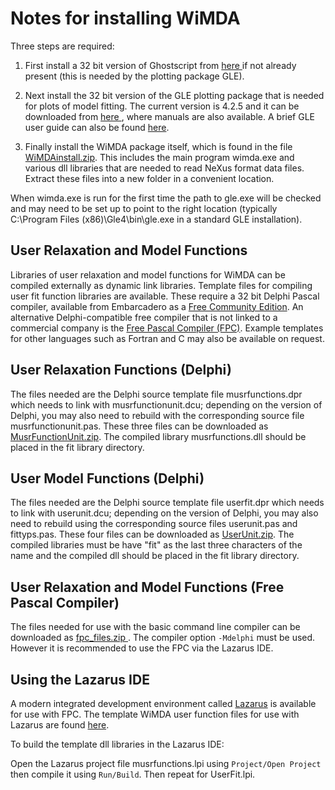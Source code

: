 <h1>Notes for installing WiMDA</h1>

Three steps are required:

1) First install a 32 bit version of Ghostscript from <a href="https://www.ghostscript.com/releases/gsdnld.html" >here </a> if not already present (this is needed by the plotting package GLE). 

2) Next install the 32 bit version of the GLE plotting package that is needed for plots of model fitting. 
The current version is 4.2.5 and it can be downloaded from <a href="https://glx.sourceforge.io/downloads/downloads.html" >here </a>, 
where manuals are also available. 
A brief GLE user guide can also be found <a href="http://users.ox.ac.uk/~sjb/gle/glemanual/" >here</a>.

3) Finally install the WiMDA package itself, which is found in the file <a href=download/currentwimda/WiMDAinstall.zip >WiMDAinstall.zip</a>. 
This includes the main program wimda.exe and various dll libraries that are needed to read NeXus format data files. 
Extract these files into a new folder in a convenient location. 

When wimda.exe is run for the first time the path to gle.exe will be checked and may need to be set up to point to the right location 
(typically C:\Program Files (x86)\Gle4\bin\gle.exe in a standard GLE installation).

<h2>User Relaxation and Model Functions</h2>

Libraries of user relaxation and model functions for WiMDA can be compiled externally as dynamic link libraries. 
Template files for compiling user fit function libraries are available. 
These require a 32 bit Delphi Pascal compiler, available from Embarcadero as a <a href="https://www.embarcadero.com/products/delphi/starter" >Free Community Edition</a>. 
An alternative Delphi-compatible free compiler that is not linked to a commercial company is the <a href="https://www.freepascal.org/">Free Pascal Compiler (FPC)</a>. 
Example templates for other languages such as Fortran and C may also be available on request.

<h2>User Relaxation Functions (Delphi)</h2>

The files needed are the Delphi source template file musrfunctions.dpr which needs to link with musrfunctionunit.dcu; 
depending on the version of Delphi, you may also need to rebuild with the corresponding source file musrfunctionunit.pas. 
These three files can be downloaded as <a href=/download/userfunctions/MusrFunctionUnit.zip >MusrFunctionUnit.zip</a>. 
The compiled library musrfunctions.dll should be placed in the fit library directory.

<h2>User Model Functions (Delphi)</h2>

The files needed are the Delphi source template file userfit.dpr which needs to link with userunit.dcu; 
depending on the version of Delphi, you may also need to rebuild using the corresponding source files userunit.pas and fittyps.pas. 
These four files can be downloaded as <a href=/download/userfunctions/UserUnit.zip >UserUnit.zip</a>. 
The compiled libraries must be have "fit" as the last three characters of the name and the compiled dll should be placed in the fit library directory.

<h2>User Relaxation and Model Functions (Free Pascal Compiler)</h2>

The files needed for use with the basic command line compiler can be downloaded as <a href=/download/fpc_files/fpc_files.zip >fpc_files.zip </a>. 
The compiler option `-Mdelphi` must be used. However it is recommended to use the FPC via the Lazarus IDE.

<h2>Using the Lazarus IDE</h2>

A modern integrated development environment called <a href="https://www.lazarus-ide.org/" >Lazarus</a> is available for use with FPC. 
The template WiMDA user function files for use with Lazarus are found <a href=/download/fpc_files/Lazarus_files.zip >here</a>.

To build the template dll libraries in the Lazarus IDE:

Open the Lazarus project file musrfunctions.lpi using `Project/Open Project` then compile it using `Run/Build`. 
Then repeat for UserFit.lpi.
